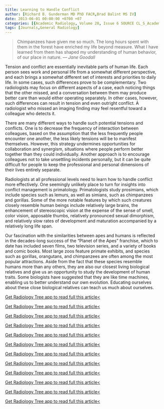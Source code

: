 ```yaml
---
title: Learning to Handle Conflict
author: [Richard B. Gunderman MD PhD FACR,Brad Balint MS IV]
date: 2013-06-01 00:00:00 +0700 +07
categories: [{Academic Radiology, Volume 20, Issue 6 SOURCE CL_S_AcademicRadiologyVolume20Issue6 1}]
tags: [Journals,General Radiology]
---
```

> Chimpanzees have given me so much. The long hours spent with them in the forest have enriched my life beyond measure. What I have learned from them has shaped my understanding of human behavior, of our place in nature. — _Jane Goodall_

Tension and conflict are essentially inevitable parts of human life. Each person sees work and personal life from a somewhat different perspective, and each brings a somewhat different set of interests and priorities to daily life. In some cases, such differences prove to be complementary. Two radiologists may focus on different aspects of a case, each noticing things that the other missed, and a conversation between them may produce better care than would either operating separately. In other cases, however, such differences can result in tension and even outright conflict. A radiologist who missed an imaging finding may feel resentful toward a colleague who detects it.

There are many different ways to handle such potential tensions and conflicts. One is to decrease the frequency of interaction between colleagues, based on the assumption that the less frequently people encounter one another, the less likely tensions will be to manifest themselves. However, this strategy undermines opportunities for collaboration and synergism, situations where people perform better together than they could individually. Another approach is to encourage colleagues not to take unsettling incidents personally, but it can be quite difficult for people to keep the professional and personal dimensions of their lives entirely separate.

Radiologists at all professional levels need to learn how to handle conflict more effectively. One seemingly unlikely place to turn for insights into conflict management is primatology. Primatologists study prosimians, which include species such as lemurs, as well as simians, such as chimpanzees and gorillas. Some of the more notable features by which such creatures closely resemble human beings include relatively large brains, the enhancement of stereoscopic vision at the expense of the sense of smell, color vision, apposable thumbs, relatively pronounced sexual dimorphism, and relatively slow rates of development and maturation accompanied by a relatively long life span.

Our fascination with the similarities between apes and humans is reflected in the decades-long success of the “Planet of the Apes” franchise, which to date has included seven films, two television series, and a variety of books and comic books. Most large zoos feature primate exhibits, and species such as gorillas, orangutans, and chimpanzees are often among the most popular attractions. Aside from the fact that these species resemble humans more than any others, they are also our closest living biological relatives and give us an opportunity to study the development of human traits. Some biologists have suggested that they are like time machines, enabling us to better understand our own evolution. Educating ourselves about these close biological relatives can teach us much about ourselves.

[Get Radiology Tree app to read full this article<](https://clinicalpub.com/app)

[Get Radiology Tree app to read full this article<](https://clinicalpub.com/app)

[Get Radiology Tree app to read full this article<](https://clinicalpub.com/app)

[Get Radiology Tree app to read full this article<](https://clinicalpub.com/app)

[Get Radiology Tree app to read full this article<](https://clinicalpub.com/app)

[Get Radiology Tree app to read full this article<](https://clinicalpub.com/app)

[Get Radiology Tree app to read full this article<](https://clinicalpub.com/app)

[Get Radiology Tree app to read full this article<](https://clinicalpub.com/app)

[Get Radiology Tree app to read full this article<](https://clinicalpub.com/app)

[Get Radiology Tree app to read full this article<](https://clinicalpub.com/app)

[Get Radiology Tree app to read full this article<](https://clinicalpub.com/app)

[Get Radiology Tree app to read full this article<](https://clinicalpub.com/app)